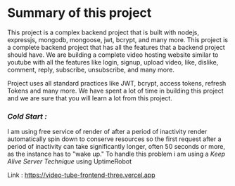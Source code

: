 # Summary of this project

This project is a complex backend project that is built with nodejs, expressjs, mongodb, mongoose, jwt, bcrypt, and many more. This project is a complete backend project that has all the features that a backend project should have.
We are building a complete video hosting website similar to youtube with all the features like login, signup, upload video, like, dislike, comment, reply, subscribe, unsubscribe, and many more.

Project uses all standard practices like JWT, bcrypt, access tokens, refresh Tokens and many more. We have spent a lot of time in building this project and we are sure that you will learn a lot from this project.

### *Cold Start :* 
I am using free service of render of after a period of inactivity render automatically spin down to conserve resources so the first request after a period of inactivity can take significantly longer, often 50 seconds or more, as the instance has to "wake up."
To handle this problem i am using a *Keep Alive Server Technique* using UptimeRobot

Link : https://video-tube-frontend-three.vercel.app
